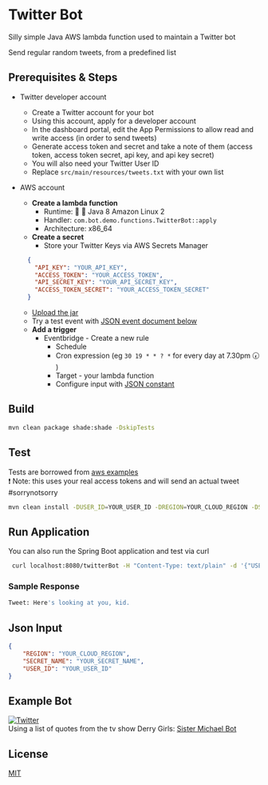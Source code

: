 # Twitter Bot

Silly simple Java AWS lambda function used to maintain a Twitter bot

Send regular random tweets, from a predefined list

## Prerequisites & Steps

* Twitter developer account
  * Create a Twitter account for your bot
  * Using this account, apply for a developer account
  * In the dashboard portal, edit the App Permissions to allow read and write access (in order to send tweets)
  * Generate access token and secret and take a note of them (access token, access token secret, api key, and api key secret)
  * You will also need your Twitter User ID
  * Replace `src/main/resources/tweets.txt` with your own list  
  

* AWS account 
    * **Create a lambda function**
      * Runtime: :older_woman: :floppy_disk: Java 8 Amazon Linux 2
      * Handler: `com.bot.demo.functions.TwitterBot::apply`
      * Architecture: x86_64 
    * **Create a secret**
      * Store your Twitter Keys via AWS Secrets Manager
    ```json
      {
        "API_KEY": "YOUR_API_KEY",
        "ACCESS_TOKEN": "YOUR_ACCESS_TOKEN",
        "API_SECRET_KEY": "YOUR_API_SECRET_KEY",
        "ACCESS_TOKEN_SECRET": "YOUR_ACCESS_TOKEN_SECRET"
      }
    ```
    * [Upload the jar](#build)
    * Try a test event with [JSON event document below](#json-input) 
    * **Add a trigger**
      * Eventbridge - Create a new rule 
        * Schedule
        * Cron expression (eg `30 19 * * ? *` for every day at 7.30pm :clock730: )
        * Target - your lambda function
        * Configure input with [JSON constant](#json-input) 

## Build

```bash
mvn clean package shade:shade -DskipTests
```

## Test
Tests are borrowed from [aws examples](https://github.com/awsdocs/aws-lambda-developer-guide/tree/main/sample-apps/java-basic)   
:exclamation: Note: this uses your real access tokens and will send an actual tweet  #sorrynotsorry

```bash
mvn clean install -DUSER_ID=YOUR_USER_ID -DREGION=YOUR_CLOUD_REGION -DSECRET_NAME=YOUR_CLOUD_SECRET_MANAGER_NAME
```
## Run Application

You can also run the Spring Boot application and test via curl

```bash
 curl localhost:8080/twitterBot -H "Content-Type: text/plain" -d '{"USER_ID": "YOUR_USER_ID", "SECRET_NAME": "YOUR_SECRET_NAME", "REGION": "YOUR_CLOUD_REGION"}'
```
### Sample Response
```bash 
Tweet: Here's looking at you, kid.
```
## Json Input

```json
{
    "REGION": "YOUR_CLOUD_REGION",
    "SECRET_NAME": "YOUR_SECRET_NAME",
    "USER_ID": "YOUR_USER_ID"
}
```

## Example Bot
[![Twitter](https://img.shields.io/twitter/follow/SrMichaelBot.svg?style=social&label=@SrMichaelBot)](https://twitter.com/SrMichaelBot)  
Using a list of quotes from the tv show Derry Girls: [Sister Michael Bot](https://twitter.com/SrMichaelBot) 

## License
[MIT](https://choosealicense.com/licenses/mit/)